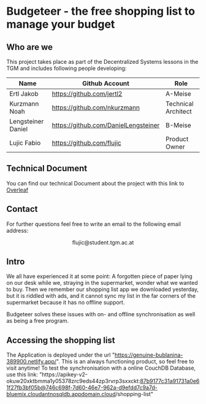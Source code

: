 # Budgeteer - the free shopping list to manage your budget 

## Who are we

This project takes place as part of the Decentralized Systems lessons in the TGM and includes following people developing:

|Name|Github Account|Role
|---|---|---|
| Ertl Jakob         	| https://github.com/jertl2            	| A-Meise             	|
| Kurzmann Noah      	| https://github.com/nkurzmann         	| Technical Architect 	|
| Lengsteiner Daniel 	| https://github.com/DanielLengsteiner 	| B-Meise             	|
| Lujic Fabio        	| https://github.com/flujic            	| Product Owner       	|

## Technical Document

You can find our technical Document about the project with this link to [Overleaf](https://www.overleaf.com/project/65f41d465a6e99a691ac9d7f)

## Contact

For further questions feel free to write an email to the following email address:

<center>flujic@student.tgm.ac.at</center>

## Intro

We all have experienced it at some point: A forgotten piece of paper lying on our desk while we, straying in the supermarket, wonder what we wanted to buy. 
Then we remember our shopping list app we downloaded yesterday, but it is riddled with ads, and it cannot sync my list in the far corners of the supermarket 
because it has no offline support.

Budgeteer solves these issues with on- and offline synchronisation as well as being a free program.

## Accessing the shopping list

The Application is deployed under the url "https://genuine-bublanina-389900.netlify.app/". This is an always functioning product, so feel free to visit anytime!
To test the synchronisation with a online CouchDB Database, use this link: "https://apikey-v2-okuw20xktbmma1y05378zrc9eds44zp3rvrp3sxxckt:87b9177c31a91731a0e61f27fb3bf05b@746c698f-7d60-46e7-962a-d9efdd7c9a7d-bluemix.cloudantnosqldb.appdomain.cloud/shopping-list"
